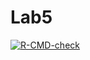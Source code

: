 # Lab5

<!-- badges: start -->
  [![R-CMD-check](https://github.com/nikostra/Lab5/actions/workflows/R-CMD-check.yaml/badge.svg)](https://github.com/nikostra/Lab5/actions/workflows/R-CMD-check.yaml)
  <!-- badges: end -->